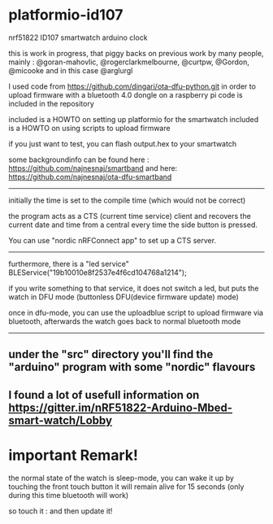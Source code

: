 # platformio-id107
nrf51822 ID107 smartwatch arduino clock 

this is work in progress, that piggy backs on previous work by many people, mainly : @goran-mahovlic, @rogerclarkmelbourne, @curtpw, @Gordon, @micooke and in this case @arglurgl

I used code from https://github.com/dingari/ota-dfu-python.git in order to upload firmware with a bluetooth 4.0 dongle on a raspberry pi
code is included in the repository



included is  a  HOWTO on setting up platformio for the smartwatch
included is  a  HOWTO on using scripts to upload firmware 

if you just want to test, you can flash output.hex to your smartwatch

some backgroundinfo can be found here : https://github.com/najnesnaj/smartband
and here: https://github.com/najnesnaj/ota-dfu-smartband


----------------------------------------------------------------------

initially the time is set to the compile time (which would not be correct)

the program acts as a CTS (current time service) client and recovers the current date and time from a central every time the side button is pressed.

You can use "nordic nRFConnect app" to set up a CTS server.

----------------------------------------------------------------------
furthermore, there is a "led service" 
BLEService("19b10010e8f2537e4f6cd104768a1214");

if you write something to that service, it does not switch a led, but puts the watch in DFU mode   (buttonless DFU(device firmware update) mode)

once in dfu-mode, you can use the uploadblue script to upload firmware via bluetooth, afterwards the watch goes back to normal bluetooth mode

-----------------------------------------------------------------------
under the "src" directory you'll find the "arduino" program with some "nordic" flavours
-----------------------------------------------------------------------
I found a lot of usefull information on https://gitter.im/nRF51822-Arduino-Mbed-smart-watch/Lobby
----------------------------------------------
important Remark!
===============================
the normal state of the watch is sleep-mode, you can wake it up by touching the front touch button
it will remain alive for 15 seconds (only during this time bluetooth will work)

so touch it : and then update it!





